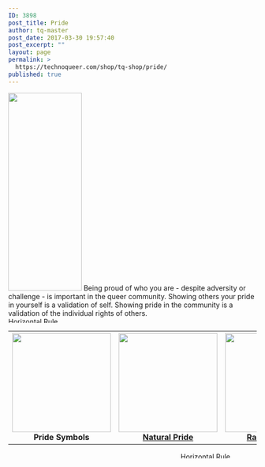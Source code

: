```yaml
---
ID: 3898
post_title: Pride
author: tq-master
post_date: 2017-03-30 19:57:40
post_excerpt: ""
layout: page
permalink: >
  https://technoqueer.com/shop/tq-shop/pride/
published: true
---
```

<img src="https://technoqueer.com/shop/wp-content/uploads/2017/03/Pride1L-149x400.png" alt="" width="149" height="400" class="alignleft size-medium wp-image-83" />
Being proud of who you are - despite adversity or challenge - is important in the queer community. Showing others your pride in yourself is a validation of self. Showing pride in the community is a validation of the individual rights of others.
<br clear="all">


<img class="aligncenter size-full wp-image-99" src="https://technoqueer.com/shop/wp-content/uploads/2017/03/Rainbow-HR.jpg" alt="Horizontal Rule" width="800" height="11" />

<table width="800" align="center">
<tbody>
<tr>
<th><a href="https://technoqueer.com/shop/shop/pride/pride-symbols/"><img src="https://technoqueer.com/shop/wp-content/uploads/2017/03/btn-pride-symbols.png" alt="" width="200" height="200" class="aligncenter size-full wp-image-14793" /></a><br><center>Pride Symbols</center></th>
<th><a href="https://technoqueer.com/shop/shop/pride/natural-pride/"><img src="https://technoqueer.com/shop/wp-content/uploads/2017/03/btn-natural-pride.png" alt="" width="200" height="200" class="aligncenter size-full wp-image-14802" /><br><center>Natural Pride</center></th>
<th><a href="https://technoqueer.com/shop/shop/pride/rainbow-pride/"><img src="https://technoqueer.com/shop/wp-content/uploads/2017/03/btn-rainbow-pride-cat.png" alt="" width="200" height="200" class="aligncenter size-full wp-image-14801" /><br><center>Rainbow Pride</center></th>
</tr>
</tbody>
</table>
<p align="center"><img class="aligncenter size-full wp-image-99" src="https://technoqueer.com/shop/wp-content/uploads/2017/03/Rainbow-HR.jpg" alt="Horizontal Rule" width="800" height="12" /></p>